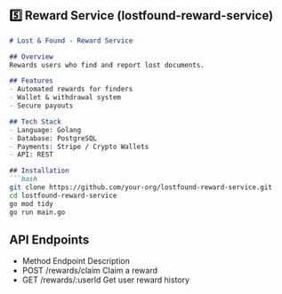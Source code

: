 ## **5️⃣ Reward Service (lostfound-reward-service)**
```md
# Lost & Found - Reward Service

## Overview
Rewards users who find and report lost documents.

## Features
- Automated rewards for finders
- Wallet & withdrawal system
- Secure payouts

## Tech Stack
- Language: Golang
- Database: PostgreSQL
- Payments: Stripe / Crypto Wallets
- API: REST

## Installation
```bash
git clone https://github.com/your-org/lostfound-reward-service.git
cd lostfound-reward-service
go mod tidy
go run main.go

```
## API Endpoints
- Method	Endpoint	Description
- POST	/rewards/claim	Claim a reward
- GET	/rewards/:userId	Get user reward history